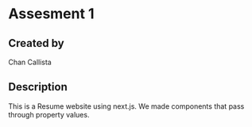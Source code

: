 # Assesment 1

## Created by
Chan Callista

## Description
This is a Resume website using next.js. We made components that pass through property values.
